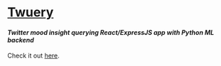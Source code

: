 # [Twuery](http://twuery.toasted.ai/)
#### _Twitter mood insight querying React/ExpressJS app with Python ML backend_

Check it out [here](http://twuery.toasted.ai/).
